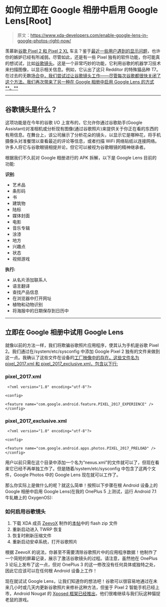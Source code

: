 # 如何立即在 Google 相册中启用 Google Lens[Root]

> 原文：<https://www.xda-developers.com/enable-google-lens-in-google-photos-right-now/>

羡慕新[谷歌 Pixel 2 和 Pixel 2 XL](https://www.xda-developers.com/google-pixel-2-xl-announced-price/) 车主？鉴于[最近一些用户遇到的显示问题](https://www.xda-developers.com/google-pixel-2-xl-display-burn-issues/)，也许你的嫉妒已经有所减弱。尽管如此，还是有一些 Pixel 独有的软件功能，你可能真的想试试，比如[谷歌镜头](https://www.xda-developers.com/google-lens-preview-state-pixel-2/)。这是一个非常巧妙的功能，它利用谷歌的机器学习技术来扫描图像，以显示相关信息。例如，它认出了这只 Redditor 的特殊猫品种 T7。在过去的无数[场合](https://www.xda-developers.com/try-google-lens-launcher-google-photos/)[中，我们尝试过让谷歌镜头工作——尽管每次谷歌都很快关闭了这个方法。我们再次带来了另一种在 Google 相册中启用 Google Lens 的方式**。**](https://www.xda-developers.com/enable-google-lens-in-google-assistant-right-now/)

* * *

## 谷歌镜头是什么？

这项功能是在今年的谷歌 I/O 上宣布的，它允许你通过谷歌助手(Google Assistant)对准相机或分析现有图像(通过谷歌照片)来提供关于你正在看的东西的有用信息。在舞台上，该公司展示了分析花朵的镜头，以显示它是哪种花，将手机摄像头对准餐馆以查看最近的评论等信息，或者扫描 WiFi 网络贴纸以连接网络。许多人将它与谷歌眼镜相提并论，但它可以被视为谷歌眼镜的精神继承者。

根据我们不久前对 Google 相册进行的 APK 拆解，以下是 Google Lens 目前的功能:

**识别**:

*   艺术品
*   条形码
*   书
*   建筑物
*   陆标
*   媒体封面
*   电影
*   音乐专辑
*   涂漆
*   地方
*   兴趣点
*   状态
*   视频游戏

**执行:**

*   从名片添加联系人
*   语言翻译
*   查找产品信息
*   在浏览器中打开网址
*   植物和动物识别
*   将海报中的日期保存到日历中

* * *

## 立即在 Google 相册中试用 Google Lens

就像以前的方法一样，我们将欺骗谷歌照片应用程序，使其认为手机是谷歌 Pixel 2。我们通过在/system/etc/sysconfig 中添加 Google Pixel 2 独有的文件来做到这一点。我确认了这些文件在设备的[工厂映像中的存在。这些文件名为 pixel_2017.xml 和 pixel_2017_exclusive.xml，包含以下行:](https://www.xda-developers.com/google-factory-images-pixel-2-xl/)

### pixel_2017.xml

```
 <?xml version="1.0" encoding="utf-8"?>

<config>

<feature name="com.google.android.feature.PIXEL_2017_EXPERIENCE" />
</config> 
```

### pixel_2017_exclusive.xml

```
 <?xml version="1.0" encoding="utf-8"?>

<config>

<feature name="com.google.android.apps.photos.PIXEL_2017_PRELOAD" />
</config> 
```

用户以前只需在这个目录中添加一个名为“nexus.xml”的文件就可以了，但现在看来它已经不再单独工作了。但是随着/system/etc/sysconfig 中包含了这两个文件，Google Photos 中的 Google Lens 现在就可以工作了。

那么你实际上是做什么的呢？就这么简单！按照以下步骤在根 Android 设备上的 Google 相册中启用 Google Lens(在我的 OnePlus 5 上测试，运行 Android 7.1 牛轧糖上的 OxygenOS):

### 如何启用谷歌镜头

1.  下载 XDA 成员 [ZeevoX](https://forum.xda-developers.com/member.php?u=6375026) 制作的[本帖](https://forum.xda-developers.com/oneplus-3/themes/flashable-zip-google-lens-pixel-2-t3693859)中的 flash zip 文件
2.  重新启动进入 TWRP 恢复
3.  恢复时刷新压缩文件
4.  重新启动安卓系统，打开谷歌照片

根据 ZeevoX 的说法，你甚至不需要清除谷歌照片中的应用程序数据！他制作了一个简短的屏幕记录，展示了激活谷歌镜头的过程。请注意，虽然他在 OnePlus 3 论坛上发布了这一点，但对 OnePlus 3 的这一修改没有任何具体或独特之处，因此它应该可以在任何根 Android 设备上工作！

现在就试试 Google Lens，让我们知道你的想法吧！谷歌可以很容易地通过在未来几小时或几天内更新谷歌照片来修补这种方法，但鉴于 Pixel 2 智能手机已经上市，Android Nougat 的 [Xposed 框架已经推出](https://www.xda-developers.com/official-xposed-framework-android-nougat/)，他们很难继续与我们玩这种猫捉老鼠的游戏。